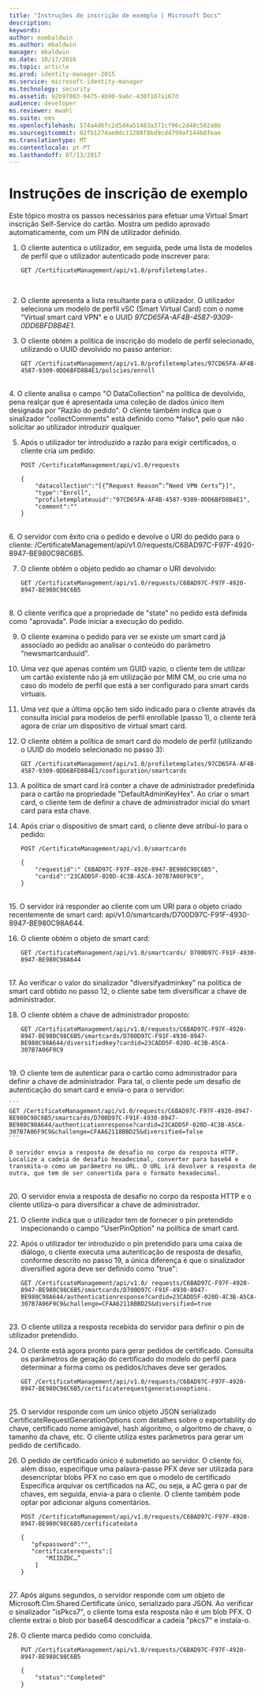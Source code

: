```yaml
---
title: "Instruções de inscrição de exemplo | Microsoft Docs"
description: 
keywords: 
author: msmbaldwin
ms.author: mbaldwin
manager: mbaldwin
ms.date: 10/17/2016
ms.topic: article
ms.prod: identity-manager-2015
ms.service: microsoft-identity-manager
ms.technology: security
ms.assetid: 92b97803-9475-4b90-9a6c-430f107a167d
audience: developer
ms.reviewer: mwahl
ms.suite: ems
ms.openlocfilehash: 574a4d6fc2d5d4a51483a371cf96c2d48c582a8b
ms.sourcegitcommit: 02fb1274ae0dc11288f8bd9cd4799af144b8feae
ms.translationtype: MT
ms.contentlocale: pt-PT
ms.lasthandoff: 07/13/2017
---
```

# <a name="sample-enrollment-walkthrough"></a>Instruções de inscrição de exemplo
Este tópico mostra os passos necessários para efetuar uma Virtual Smart inscrição Self-Service do cartão. Mostra um pedido aprovado automaticamente, com um PIN de utilizador definido.
1.  O cliente autentica o utilizador, em seguida, pede uma lista de modelos de perfil que o utilizador autenticado pode inscrever para:

    ```
    GET /CertificateManagement/api/v1.0/profiletemplates.
    ```
    <br/>
2.  O cliente apresenta a lista resultante para o utilizador. O utilizador seleciona um modelo de perfil vSC (Smart Virtual Card) com o nome "Virtual smart card VPN" e o UUID *97CD65FA-AF4B-4587-9309-0DD6BFD8B4E1*.

3.  O cliente obtém a política de inscrição do modelo de perfil selecionado, utilizando o UUID devolvido no passo anterior:

    ```
    GET /CertificateManagement/api/v1.0/profiletemplates/97CD65FA-AF4B-4587-9309-0DD6BFD8B4E1/policies/enroll
    ```
 <br/>   
4.  O cliente analisa o campo "O DataCollection" na política de devolvido, pena realçar que é apresentada uma coleção de dados único item designada por "Razão do pedido". O cliente também indica que o sinalizador "collectComments" está definido como *falso*, pelo que não solicitar ao utilizador introduzir qualquer.

5.  Após o utilizador ter introduzido a razão para exigir certificados, o cliente cria um pedido:

    ```
    POST /CertificateManagement/api/v1.0/requests

    {
        "datacollection":"[{“Request Reason”:”Need VPN Certs”}]",
        "type":"Enroll",
        "profiletemplateuuid":"97CD65FA-AF4B-4587-9309-0DD6BFD8B4E1",
        "comment":""
    }
    ```
<br/>
6.  O servidor com êxito cria o pedido e devolve o URI do pedido para o cliente: /CertificateManagement/api/v1.0/requests/C6BAD97C-F97F-4920-8947-BE980C98C6B5.

7.  O cliente obtém o objeto pedido ao chamar o URI devolvido:

    ```
    GET /CertificateManagement/api/v1.0/requests/C6BAD97C-F97F-4920-8947-BE980C98C6B5
    ```
<br/>
8.  O cliente verifica que a propriedade de "state" no pedido está definida como "aprovada". Pode iniciar a execução do pedido.

9.  O cliente examina o pedido para ver se existe um smart card já associado ao pedido ao analisar o conteúdo do parâmetro "newsmartcarduuid".

10. Uma vez que apenas contém um GUID vazio, o cliente tem de utilizar um cartão existente não já em utilização por MIM CM, ou crie uma no caso do modelo de perfil que está a ser configurado para smart cards virtuais.

11. Uma vez que a última opção tem sido indicado para o cliente através da consulta inicial para modelos de perfil enrollable (passo 1), o cliente terá agora de criar um dispositivo de virtual smart card.

12. O cliente obtém a política de smart card do modelo de perfil (utilizando o UUID do modelo selecionado no passo 3):

    ```
    GET /CertificateManagement/api/v1.0/profiletemplates/97CD65FA-AF4B-4587-9309-0DD6BFD8B4E1/configuration/smartcards
    ```
13. A política de smart card irá conter a chave de administrador predefinida para o cartão na propriedade "DefaultAdminKeyHex". Ao criar o smart card, o cliente tem de definir a chave de administrador inicial do smart card para esta chave.  

14. Após criar o dispositivo de smart card, o cliente deve atribuí-lo para o pedido:

    ```
    POST /CertificateManagement/api/v1.0/smartcards

    {
        "requestid":" C6BAD97C-F97F-4920-8947-BE980C98C6B5",
        "cardid":"23CADD5F-020D-4C3B-A5CA-307B7A06F9C9",
    }
    ```
<br/>
15. O servidor irá responder ao cliente com um URI para o objeto criado recentemente de smart card: api/v1.0/smartcards/D700D97C-F91F-4930-8947-BE980C98A644.

16. O cliente obtém o objeto de smart card:

    ```
    GET /CertificateManagement/api/v1.0/smartcards/ D700D97C-F91F-4930-8947-BE980C98A644
    ```
<br/>
17. Ao verificar o valor do sinalizador "diversifyadminkey" na política de smart card obtido no passo 12, o cliente sabe tem diversificar a chave de administrador.

18. O cliente obtém a chave de administrador proposto:

    ```
    GET /CertificateManagement/api/v1.0/requests/C6BAD97C-F97F-4920-8947-BE980C98C6B5/smartcards/D700D97C-F91F-4930-8947-BE980C98A644/diversifiedkey?cardid=23CADD5F-020D-4C3B-A5CA-307B7A06F9C9
    ```
<br/>
19. O cliente tem de autenticar para o cartão como administrador para definir a chave de administrador. Para tal, o cliente pede um desafio de autenticação do smart card e envia-o para o servidor:

    ```
    GET /CertificateManagement/api/v1.0/requests/C6BAD97C-F97F-4920-8947-BE980C98C6B5/smartcards/D700D97C-F91F-4930-8947-BE980C98A644/authenticationresponse?cardid=23CADD5F-020D-4C3B-A5CA-307B7A06F9C9&challenge=CFAA62118BBD25&diversified=false
    ```

    O servidor envia a resposta de desafio no corpo da resposta HTTP. Localize a cadeia de desafio hexadecimal, converter para base64 e transmita-o como um parâmetro no URL. O URL irá devolver a resposta de outra, que tem de ser convertida para o formato hexadecimal.
<br/>
20. O servidor envia a resposta de desafio no corpo da resposta HTTP e o cliente utiliza-o para diversificar a chave de administrador.

21. O cliente indica que o utilizador tem de fornecer o pin pretendido inspecionando o campo "UserPinOption" na política de smart card.

22. Após o utilizador ter introduzido o pin pretendido para uma caixa de diálogo, o cliente executa uma autenticação de resposta de desafio, conforme descrito no passo 19, a única diferença é que o sinalizador diversified agora deve ser definido como "true":

    ```
    GET /CertificateManagement/api/v1.0/ requests/C6BAD97C-F97F-4920-8947-BE980C98C6B5/smartcards/D700D97C-F91F-4930-8947-BE980C98A644/authenticationresponse?cardid=23CADD5F-020D-4C3B-A5CA-307B7A06F9C9&challenge=CFAA62118BBD25&diversified=true
    ```
<br/>
23. O cliente utiliza a resposta recebida do servidor para definir o pin de utilizador pretendido.

24. O cliente está agora pronto para gerar pedidos de certificado. Consulta os parâmetros de geração do certificado do modelo do perfil para determinar a forma como os pedidos/chaves deve ser gerados.

    ```
    GET /CertificateManagement/api/v1.0/requests/C6BAD97C-F97F-4920-8947-BE980C98C6B5/certificaterequestgenerationoptions.
    ```
<br/>
25. O servidor responde com um único objeto JSON serializado CertificateRequestGenerationOptions com detalhes sobre o exportability do chave, certificado nome amigável, hash algoritmo, o algoritmo de chave, o tamanho da chave, etc. O cliente utiliza estes parâmetros para gerar um pedido de certificado.

26. O pedido de certificado único é submetido ao servidor. O cliente foi, além disso, especifique uma palavra-passe PFX deve ser utilizada para desencriptar blobs PFX no caso em que o modelo de certificado Especifica arquivar os certificados na AC, ou seja, a AC gera o par de chaves, em seguida, envia-a para o cliente. O cliente também pode optar por adicionar alguns comentários.

    ```
    POST /CertificateManagement/api/v1.0/requests/C6BAD97C-F97F-4920-8947-BE980C98C6B5/certificatedata

    {
       "pfxpassword":"",
       "certificaterequests":[
           "MIIDZDC…”
        ]
    }   
    ```
<br/>
27. Após alguns segundos, o servidor responde com um objeto de Microsoft.Clm.Shared.Certificate único, serializado para JSON. Ao verificar o sinalizador "isPkcs7", o cliente toma esta resposta não é um blob PFX. O cliente extrai o blob por base64 descodificar a cadeia "pkcs7" e instala-o.

28. O cliente marca pedido como concluída.

    ```
    PUT /CertificateManagement/api/v1.0/requests/C6BAD97C-F97F-4920-8947-BE980C98C6B5

    {
        "status":"Completed"
    }
    ```
